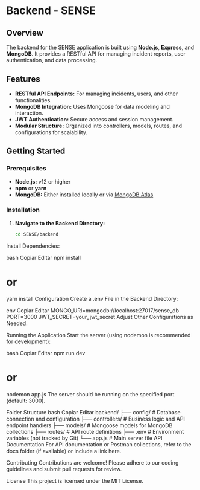# Backend - SENSE

## Overview

The backend for the SENSE application is built using **Node.js**, **Express**, and **MongoDB**. It provides a RESTful API for managing incident reports, user authentication, and data processing.

## Features

- **RESTful API Endpoints:** For managing incidents, users, and other functionalities.
- **MongoDB Integration:** Uses Mongoose for data modeling and interaction.
- **JWT Authentication:** Secure access and session management.
- **Modular Structure:** Organized into controllers, models, routes, and configurations for scalability.

## Getting Started

### Prerequisites

- **Node.js:** v12 or higher
- **npm** or **yarn**
- **MongoDB:** Either installed locally or via [MongoDB Atlas](https://www.mongodb.com/cloud/atlas)

### Installation

1. **Navigate to the Backend Directory:**

   ```bash
   cd SENSE/backend
Install Dependencies:

bash
Copiar
Editar
npm install
# or
yarn install
Configuration
Create a .env File in the Backend Directory:

env
Copiar
Editar
MONGO_URI=mongodb://localhost:27017/sense_db
PORT=3000
JWT_SECRET=your_jwt_secret
Adjust Other Configurations as Needed.

Running the Application
Start the server (using nodemon is recommended for development):

bash
Copiar
Editar
npm run dev
# or
nodemon app.js
The server should be running on the specified port (default: 3000).

Folder Structure
bash
Copiar
Editar
backend/
├── config/        # Database connection and configuration
├── controllers/   # Business logic and API endpoint handlers
├── models/        # Mongoose models for MongoDB collections
├── routes/        # API route definitions
├── .env           # Environment variables (not tracked by Git)
└── app.js         # Main server file
API Documentation
For API documentation or Postman collections, refer to the docs folder (if available) or include a link here.

Contributing
Contributions are welcome! Please adhere to our coding guidelines and submit pull requests for review.

License
This project is licensed under the MIT License.
